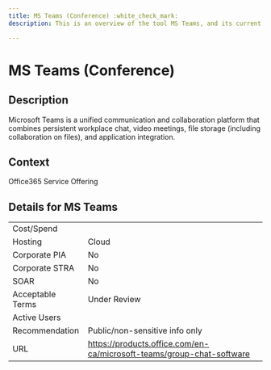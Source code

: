 ```yaml
---
title: MS Teams (Conference) :white_check_mark:
description: This is an overview of the tool MS Teams, and its current status  within BC Gov.

---
```


# MS Teams (Conference)



## Description
Microsoft Teams is a unified communication and collaboration platform that combines persistent workplace chat, video meetings, file storage (including collaboration on files), and application integration.

## Context
Office365 Service Offering

##  Details for MS Teams

|   |   |
|---|---|
|Cost/Spend   |   |
|Hosting   | Cloud  |
|Corporate PIA   | No  |
|Corporate STRA   | No   |
|SOAR   | No  |
|Acceptable Terms   | Under Review  |
|Active Users   |   |
|Recommendation   |  Public/non-sensitive info only |
|URL   | https://products.office.com/en-ca/microsoft-teams/group-chat-software  |

